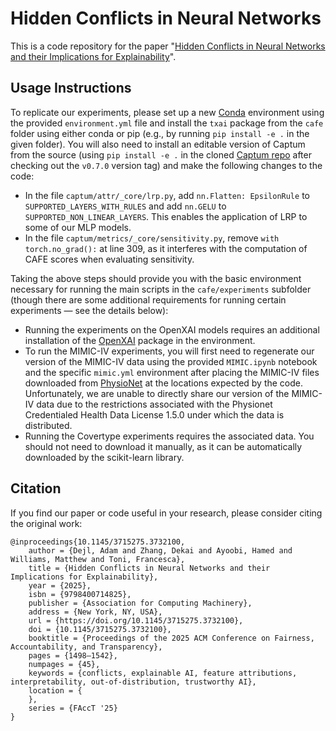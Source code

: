 # Hidden Conflicts in Neural Networks

This is a code repository for the paper "[Hidden Conflicts in Neural Networks and their Implications for Explainability](https://doi.org/10.1145/3715275.3732100)".

## Usage Instructions

To replicate our experiments, please set up a new [Conda](https://docs.conda.io/en/latest/) environment using the provided `environment.yml` file and install the `txai` package from the `cafe` folder using either conda or pip (e.g., by running `pip install -e .` in the given folder). You will also need to install an editable version of Captum from the source (using `pip install -e .` in the cloned [Captum repo](https://github.com/pytorch/captum) after checking out the `v0.7.0` version tag) and make the following changes to the code:

- In the file `captum/attr/_core/lrp.py`, add `nn.Flatten: EpsilonRule` to `SUPPORTED_LAYERS_WITH_RULES` and add `nn.GELU` to `SUPPORTED_NON_LINEAR_LAYERS`. This enables the application of LRP to some of our MLP models.
- In the file `captum/metrics/_core/sensitivity.py`, remove `with torch.no_grad():` at line 309, as it interferes with the computation of CAFE scores when evaluating sensitivity.

Taking the above steps should provide you with the basic environment necessary for running the main scripts in the `cafe/experiments` subfolder (though there are some additional requirements for running certain experiments — see the details below):

- Running the experiments on the OpenXAI models requires an additional installation of the [OpenXAI](https://github.com/AI4LIFE-GROUP/OpenXAI) package in the environment.
- To run the MIMIC-IV experiments, you will first need to regenerate our version of the MIMIC-IV data using the provided `MIMIC.ipynb` notebook and the specific `mimic.yml` environment after placing the MIMIC-IV files downloaded from [PhysioNet](https://physionet.org/content/mimiciv/2.2/) at the locations expected by the code. Unfortunately, we are unable to directly share our version of the MIMIC-IV data due to the restrictions associated with the Physionet Credentialed Health Data License 1.5.0 under which the data is distributed.
- Running the Covertype experiments requires the associated data. You should not need to download it manually, as it can be automatically downloaded by the scikit-learn library.

## Citation

If you find our paper or code useful in your research, please consider citing the original work:

```
@inproceedings{10.1145/3715275.3732100,
    author = {Dejl, Adam and Zhang, Dekai and Ayoobi, Hamed and Williams, Matthew and Toni, Francesca},
    title = {Hidden Conflicts in Neural Networks and their Implications for Explainability},
    year = {2025},
    isbn = {9798400714825},
    publisher = {Association for Computing Machinery},
    address = {New York, NY, USA},
    url = {https://doi.org/10.1145/3715275.3732100},
    doi = {10.1145/3715275.3732100},
    booktitle = {Proceedings of the 2025 ACM Conference on Fairness, Accountability, and Transparency},
    pages = {1498–1542},
    numpages = {45},
    keywords = {conflicts, explainable AI, feature attributions, interpretability, out-of-distribution, trustworthy AI},
    location = {
    },
    series = {FAccT '25}
}
```
